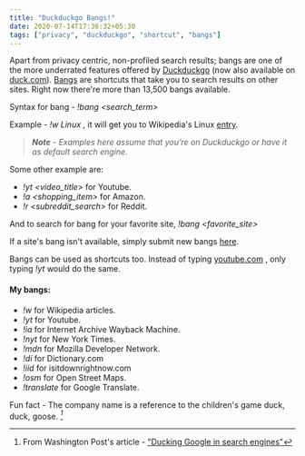 ```yaml
---
title: "Duckduckgo Bangs!"
date: 2020-07-14T17:36:32+05:30
tags: ["privacy", "duckduckgo", "shortcut", "bangs"]
---
```


Apart from privacy centric, non-profiled search results; bangs are one of the more underrated features offered by [Duckduckgo](https://duckduckgo.com/) (now also available on [duck.com](https://duck.com)). [Bangs](https://duckduckgo.com/bang?q=) are shortcuts that take you to search results on other sites. Right now there're more than 13,500 bangs available.

Syntax for bang -  _!bang <search_term>_

Example - _!w Linux_ ,
it will get you to Wikipedia's Linux [entry](https://en.wikipedia.org/wiki/Linux).

> **_Note_** _- Examples here assume that you’re on Duckduckgo or have it as default search engine._

Some other example are: 
- _!yt <video_title>_ for Youtube.
- _!a <shopping_item>_ for Amazon.
- _!r <subreddit_search>_ for Reddit.

And to search for bang for your favorite site, 
 _!bang <favorite_site>_

If a site's bang isn't available, simply submit new bangs [here](https://duckduckgo.com/newbang).

Bangs can be used as shortcuts too. Instead of typing [youtube.com](https://www.youtube.com/) , only typing _!yt_ would do the same. 

#### My bangs:

*   _!w_ for Wikipedia articles.
*   _!yt_ for Youtube.
*   _!ia_ for Internet Archive Wayback Machine.
*   _!nyt_ for New York Times.
*   _!mdn_ for Mozilla Developer Network.
*   _!di_ for Dictionary.com
*   _!iid_ for isitdownrightnow.com
*   _!osm_ for Open Street Maps.
*   _!translate_ for Google Translate.

Fun fact - The company name is a reference to the children's game duck, duck, goose. <cite>[^1]</cite>

[^1]: From Washington Post's article - ["Ducking Google in search engines"](https://www.washingtonpost.com/business/ducking-google-in-search-engines/2012/11/09/6cf3af10-2842-11e2-bab2-eda299503684_story.html)
